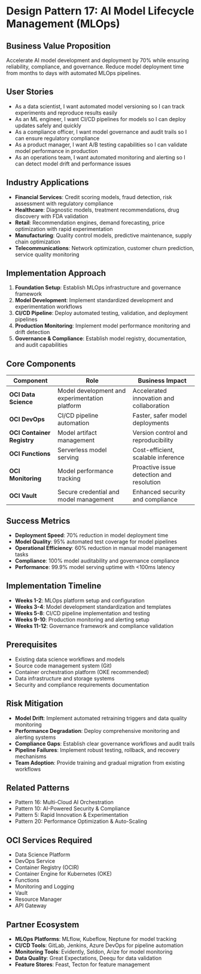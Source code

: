 # Design Pattern 17: AI Model Lifecycle Management (MLOps)

## Business Value Proposition
Accelerate AI model development and deployment by 70% while ensuring reliability, compliance, and governance. Reduce model deployment time from months to days with automated MLOps pipelines.

## User Stories
- As a data scientist, I want automated model versioning so I can track experiments and reproduce results easily
- As an ML engineer, I want CI/CD pipelines for models so I can deploy updates safely and quickly
- As a compliance officer, I want model governance and audit trails so I can ensure regulatory compliance
- As a product manager, I want A/B testing capabilities so I can validate model performance in production
- As an operations team, I want automated monitoring and alerting so I can detect model drift and performance issues

## Industry Applications
- **Financial Services**: Credit scoring models, fraud detection, risk assessment with regulatory compliance
- **Healthcare**: Diagnostic models, treatment recommendations, drug discovery with FDA validation
- **Retail**: Recommendation engines, demand forecasting, price optimization with rapid experimentation
- **Manufacturing**: Quality control models, predictive maintenance, supply chain optimization
- **Telecommunications**: Network optimization, customer churn prediction, service quality monitoring

## Implementation Approach
1. **Foundation Setup**: Establish MLOps infrastructure and governance framework
2. **Model Development**: Implement standardized development and experimentation workflows
3. **CI/CD Pipeline**: Deploy automated testing, validation, and deployment pipelines
4. **Production Monitoring**: Implement model performance monitoring and drift detection
5. **Governance & Compliance**: Establish model registry, documentation, and audit capabilities

## Core Components
| Component | Role | Business Impact |
|-----------|------|-----------------|
| **OCI Data Science** | Model development and experimentation platform | Accelerated innovation and collaboration |
| **OCI DevOps** | CI/CD pipeline automation | Faster, safer model deployments |
| **OCI Container Registry** | Model artifact management | Version control and reproducibility |
| **OCI Functions** | Serverless model serving | Cost-efficient, scalable inference |
| **OCI Monitoring** | Model performance tracking | Proactive issue detection and resolution |
| **OCI Vault** | Secure credential and model management | Enhanced security and compliance |

## Success Metrics
- **Deployment Speed**: 70% reduction in model deployment time
- **Model Quality**: 95% automated test coverage for model pipelines
- **Operational Efficiency**: 60% reduction in manual model management tasks
- **Compliance**: 100% model auditability and governance compliance
- **Performance**: 99.9% model serving uptime with <100ms latency

## Implementation Timeline
- **Weeks 1-2**: MLOps platform setup and configuration
- **Weeks 3-4**: Model development standardization and templates
- **Weeks 5-8**: CI/CD pipeline implementation and testing
- **Weeks 9-10**: Production monitoring and alerting setup
- **Weeks 11-12**: Governance framework and compliance validation

## Prerequisites
- Existing data science workflows and models
- Source code management system (Git)
- Container orchestration platform (OKE recommended)
- Data infrastructure and storage systems
- Security and compliance requirements documentation

## Risk Mitigation
- **Model Drift**: Implement automated retraining triggers and data quality monitoring
- **Performance Degradation**: Deploy comprehensive monitoring and alerting systems
- **Compliance Gaps**: Establish clear governance workflows and audit trails
- **Pipeline Failures**: Implement robust testing, rollback, and recovery mechanisms
- **Team Adoption**: Provide training and gradual migration from existing workflows

## Related Patterns
- Pattern 16: Multi-Cloud AI Orchestration
- Pattern 10: AI-Powered Security & Compliance
- Pattern 5: Rapid Innovation & Experimentation
- Pattern 20: Performance Optimization & Auto-Scaling

## OCI Services Required
- Data Science Platform
- DevOps Service
- Container Registry (OCIR)
- Container Engine for Kubernetes (OKE)
- Functions
- Monitoring and Logging
- Vault
- Resource Manager
- API Gateway

## Partner Ecosystem
- **MLOps Platforms**: MLflow, Kubeflow, Neptune for model tracking
- **CI/CD Tools**: GitLab, Jenkins, Azure DevOps for pipeline automation
- **Monitoring Tools**: Evidently, Seldon, Arize for model monitoring
- **Data Quality**: Great Expectations, Deequ for data validation
- **Feature Stores**: Feast, Tecton for feature management
